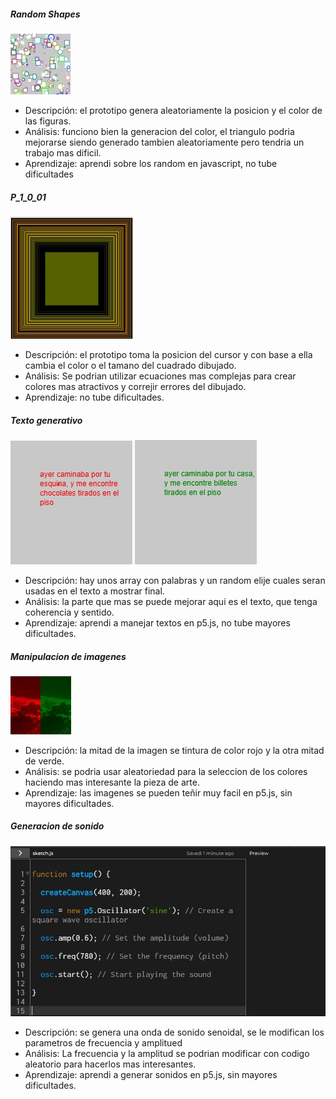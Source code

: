 ##### Random Shapes

![random-circles](../../../../assets/random-shapes.jpg)

- Descripción: el prototipo genera aleatoriamente la posicion y el color de las figuras.
- Análisis: funciono bien la generacion del color, el triangulo podria mejorarse siendo generado tambien aleatoriamente pero tendria un trabajo mas dificil.
- Aprendizaje: aprendi sobre los random en javascript, no tube dificultades


##### P_1_0_01

![decompose](../../../../assets/decompose.jpg)

- Descripción: el prototipo toma la posicion del cursor y con base a ella cambia el color o el tamano del cuadrado dibujado.
- Análisis: Se podrian utilizar ecuaciones mas complejas para crear colores mas atractivos y correjir errores del dibujado.
- Aprendizaje: no tube dificultades.


##### Texto generativo 

![generative-text-1](../../../../assets/generative-text-1.jpg)
![generative-text-2](../../../../assets/generative-text-2.jpg)

- Descripción: hay unos array con palabras y un random elije cuales seran usadas en el texto a mostrar final.
- Análisis: la parte que mas se puede mejorar aqui es el texto, que tenga coherencia y sentido.
- Aprendizaje: aprendi a manejar textos en p5.js, no tube mayores dificultades.

##### Manipulacion de imagenes

![Cuadro comparativo](../../../../assets/tint.jpg)

- Descripción: la mitad de la imagen se tintura de color rojo y la otra mitad de verde.
- Análisis: se podria usar aleatoriedad para la seleccion de los colores haciendo mas interesante la pieza de arte.
- Aprendizaje: las imagenes se pueden teñir muy facil en p5.js, sin mayores dificultades.

##### Generacion de sonido

![Cuadro comparativo](../../../../assets/audio.jpg)

- Descripción: se genera una onda de sonido senoidal, se le modifican los parametros de frecuencia y amplitued
- Análisis: La frecuencia y la amplitud se podrian modificar con codigo aleatorio para hacerlos mas interesantes.
- Aprendizaje: aprendi a generar sonidos en p5.js, sin mayores dificultades.
